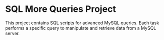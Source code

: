 # SQL More Queries Project

This project contains SQL scripts for advanced MySQL queries. Each task performs a specific query to manipulate and retrieve data from a MySQL server.
